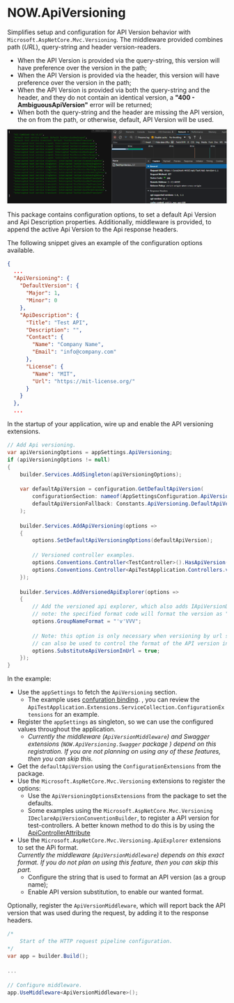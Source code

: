 # NOW.ApiVersioning

Simplifies setup and configuration for API Version behavior with `Microsoft.AspNetCore.Mvc.Versioning`. The middleware provided combines
path (_URL_), query-string and header version-readers.
- When the API Version is provided via the query-string, this version will have preference over the version in the path;
- When the API Version is provided via the header, this version will have preference over the version in the path;
- When the API Version is provided via both the query-string and the header, and they do not contain an identical version, a
  **"400 - AmbiguousApiVersion"** error will be returned;
- When both the query-string and the header are missing the API version, the on from the path, or otherwise, default, API Version will
  be used.

![Swagger doc with version fields](docs/ApiVersioning.png)

This package contains configuration options, to set a default Api Version and Api Description properties. Additionally, middleware is 
provided, to append the active Api Version to the Api response headers.

The following snippet gives an example of the configuration options available.

```json
{
  ...
  "ApiVersioning": {
    "DefaultVersion": {
      "Major": 1,
      "Minor": 0
    },
    "ApiDescription": {
      "Title": "Test API",
      "Description": "",
      "Contact": {
        "Name": "Company Name",
        "Email": "info@company.com"
      },
      "License": {
        "Name": "MIT",
        "Url": "https://mit-license.org/"
      }
    }
  },
  ...
```

In the startup of your application, wire up and enable the API versioning extensions.

```csharp
// Add Api versioning.
var apiVersioningOptions = appSettings.ApiVersioning;
if (apiVersioningOptions != null)
{
    builder.Services.AddSingleton(apiVersioningOptions);

    var defaultApiVersion = configuration.GetDefaultApiVersion(
        configurationSection: nameof(AppSettingsConfiguration.ApiVersioning),
        defaultApiVersionFallback: Constants.ApiVersioning.DefaultApiVersion
    );

    builder.Services.AddApiVersioning(options =>
    {
        options.SetDefaultApiVersioningOptions(defaultApiVersion);
        
        // Versioned controller examples.
        options.Conventions.Controller<TestController>().HasApiVersion(defaultApiVersion);
        options.Conventions.Controller<ApiTestApplication.Controllers.v1_1.TestController>().HasApiVersion(new ApiVersion(1, 1));
    });

    builder.Services.AddVersionedApiExplorer(options =>
    {
        // Add the versioned api explorer, which also adds IApiVersionDescriptionProvider service
        // note: the specified format code will format the version as "'v'major[.minor][-status]".
        options.GroupNameFormat = "'v'VVV";

        // Note: this option is only necessary when versioning by url segment. the SubstitutionFormat
        // can also be used to control the format of the API version in route templates.
        options.SubstituteApiVersionInUrl = true;
    });
}
```

In the example:
- Use the `appSettings` to fetch the `ApiVersioning` section.
  - The example uses [confuration binding](https://docs.microsoft.com/en-us/dotnet/api/microsoft.extensions.configuration.configurationbinder.bind?view=dotnet-plat-ext-6.0).
    , you can review the `ApiTestApplication.Extensions.ServiceCollection.ConfigurationExtensions` for an example.
- Register the `appSettings` as singleton, so we can use the configured values throughout the application.
  - _Currently the middleware (`ApiVersionMiddleware`) and Swagger extensions (`NOW.ApiVersioning.Swagger` package )
    depend on this registration. If you are not planning on using any of these features, then you can skip this._
- Get the `defaultApiVersion` using the `ConfigurationExtensions` from the package.
- Use the `Microsoft.AspNetCore.Mvc.Versioning` extensions to register the options:
  - Use the `ApiVersioningOptionsExtensions` from the package to set the defaults.
  - Some examples using the `Microsoft.AspNetCore.Mvc.Versioning` `IDeclareApiVersionConventionBuilder`, to register a API version
    for test-controllers. A better known method to do this is by using the [ApiControllerAttribute](https://docs.microsoft.com/en-us/dotnet/api/microsoft.aspnetcore.mvc.apicontrollerattribute?view=aspnetcore-6.0)
- Use the `Microsoft.AspNetCore.Mvc.Versioning.ApiExplorer` extensions to set the APi format.<br>
  _Currently the middleware (`ApiVersionMiddleware`) depends on this exact format. If you do not plan on using this feature, then you can 
  skip this part._
  - Configure the string that is used to format an API version (as a group name);
  - Enable API version substitution, to enable our wanted format.

Optionally, register the `ApiVersionMiddleware`, which will report back the API version that was used during the request, by adding it to
the response headers.

```csharp
/*
    Start of the HTTP request pipeline configuration.
*/
var app = builder.Build();

...

// Configure middleware.
app.UseMiddleware<ApiVersionMiddleware>();
```
